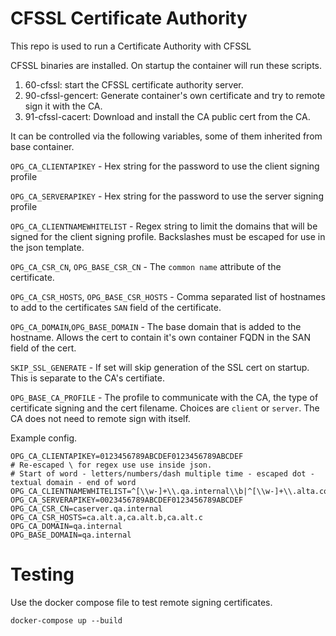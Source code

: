 # CFSSL Certificate Authority

This repo is used to run a Certificate Authority with CFSSL

CFSSL binaries are installed. On startup the container will run these scripts.

1. 60-cfssl: start the CFSSL certificate authority server.
2. 90-cfssl-gencert: Generate container's own certificate and try to remote sign it with the CA.
3. 91-cfssl-cacert: Download and install the CA public cert from the CA.

It can be controlled via the following variables, some of them inherited from base container.

`OPG_CA_CLIENTAPIKEY` - Hex string for the password to use the client signing profile

`OPG_CA_SERVERAPIKEY` - Hex string for the password to use the server signing profile

`OPG_CA_CLIENTNAMEWHITELIST` - Regex string to limit the domains that will be signed for the client signing profile. Backslashes must be escaped for use in the json template.

`OPG_CA_CSR_CN`, `OPG_BASE_CSR_CN` - The `common name` attribute of the certificate.

`OPG_CA_CSR_HOSTS`, `OPG_BASE_CSR_HOSTS` - Comma separated list of hostnames to add to the certificates `SAN` field of the certificate.

`OPG_CA_DOMAIN`,`OPG_BASE_DOMAIN` - The base domain that is added to the hostname. Allows the cert to contain it's own container FQDN in the SAN field of the cert.

`SKIP_SSL_GENERATE` - If set will skip generation of the SSL cert on startup. This is separate to the CA's certifiate.

`OPG_BASE_CA_PROFILE` - The profile to communicate with the CA, the type of certificate signing and the cert filename. Choices are `client` or `server`. The CA does not need to remote sign with itself.

Example config.

```
OPG_CA_CLIENTAPIKEY=0123456789ABCDEF0123456789ABCDEF
# Re-escaped \ for regex use use inside json.
# Start of word - letters/numbers/dash multiple time - escaped dot - textual domain - end of word
OPG_CA_CLIENTNAMEWHITELIST=^[\\w-]+\\.qa.internal\\b|^[\\w-]+\\.alta.com\\b|^[\\w-]+\\.altb.com\\b|^[\\w-]+\\.dev.lpa.opg.digital\\b
OPG_CA_SERVERAPIKEY=0023456789ABCDEF0123456789ABCDEF
OPG_CA_CSR_CN=caserver.qa.internal
OPG_CA_CSR_HOSTS=ca.alt.a,ca.alt.b,ca.alt.c
OPG_CA_DOMAIN=qa.internal
OPG_BASE_DOMAIN=qa.internal
```

# Testing

Use the docker compose file to test remote signing certificates.

```
docker-compose up --build
```
